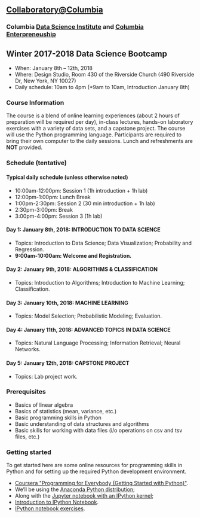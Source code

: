 ## [Collaboratory@Columbia](http://collaboratory.columbia.edu/)
### Columbia [Data Science Institute](http://datascience.columbia.edu/) and [Columbia Enterpreneuship](http://entrepreneurship.columbia.edu/)
## Winter 2017-2018 Data Science Bootcamp
- When: January 8th – 12th, 2018
- Where: Design Studio, Room 430 of the Riverside Church (490 Riverside Dr, New York, NY 10027)- Daily schedule: 10am to 4pm (*9am to 10am, Introduction January 8th)

### Course InformationThe course is a blend of online learning experiences (about 2 hours of preparation will be required per day), in-class lectures, hands-on laboratory exercises with a variety of data sets, and a capstone project. The course will use the Python programming language. Participants are required to bring their own computer to the daily sessions. Lunch and refreshments are **NOT** provided.### Schedule (tentative)
#### Typical daily schedule (unless otherwise noted)
+ 10:00am-12:00pm: Session 1 (1h introduction + 1h lab)
+ 12:00pm-1:00pm: Lunch Break
+ 1:00pm-2:30pm: Session 2 (30 min introduction + 1h lab)
+ 2:30pm-3:00pm: Break
+ 3:00pm-4:00pm: Session 3 (1h lab)

#### **Day 1**: January 8th, 2018: INTRODUCTION TO DATA SCIENCE+ Topics: Introduction to Data Science; Data Visualization; Probability and Regression.
+ **9:00am-10:00am: Welcome and Registration.** #### Day 2: January 9th, 2018: ALGORITHMS & CLASSIFICATION+ Topics: Introduction to Algorithms; Introduction to Machine Learning; Classification.
 #### Day 3: January 10th, 2018: MACHINE LEARNING+ Topics: Model Selection; Probabilistic Modeling; Evaluation. #### Day 4: January 11th, 2018: ADVANCED TOPICS IN DATA SCIENCE+ Topics: Natural Language Processing; Information Retrieval; Neural Networks.#### Day 5: January 12th, 2018: CAPSTONE PROJECT
+ Topics: Lab project work.  ### Prerequisites + Basics of linear algebra+ Basics of statistics (mean, variance, etc.)+ Basic programming skills in Python+ Basic understanding of data structures and algorithms+ Basic skills for working with data files (i/o operations on csv and tsv files, etc.)### Getting started
To get started here are some online resources for programming skills in Python and for setting up the required Python development environment.
+ [Coursera "Programming for Everybody (Getting Started with Python)"](https://www.coursera.org/learn/python).+ We’ll be using the [Anaconda Python distribution](http://docs.continuum.io/anaconda/faq.html);+ Along with the [Jupyter notebook with an IPython kernel](https://jupyter.readthedocs.io/en/latest/content-quickstart.html);+ [Introduction to IPython Notebook](http://opentechschool.github.io/python-data-intro/core/notebook.html).
+ [IPython notebook exercises](http://nbviewer.ipython.org/github/catherinedevlin/mpwfw_exercises/blob/master/setup.windows.ipynb).